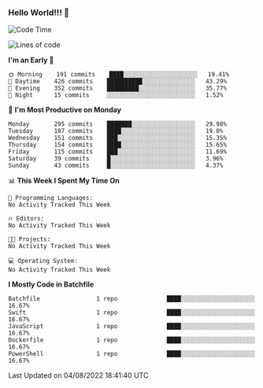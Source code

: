 ### Hello World!!! 👋

<!--
**kekotek/kekotek** is a ✨ _special_ ✨ repository because its `README.md` (this file) appears on your GitHub profile.

Here are some ideas to get you started:

- 🔭 I’m currently working on ...
- 🌱 I’m currently learning ...
- 👯 I’m looking to collaborate on ...
- 🤔 I’m looking for help with ...
- 💬 Ask me about ...
- 📫 How to reach me: ...
- 😄 Pronouns: ...
- ⚡ Fun fact: ...
-->

<!--START_SECTION:waka-->
![Code Time](http://img.shields.io/badge/Code%20Time-0%20secs-blue)

![Lines of code](https://img.shields.io/badge/From%20Hello%20World%20I%27ve%20Written-19%20Thousand%20lines%20of%20code-blue)

**I'm an Early 🐤** 

```text
🌞 Morning    191 commits    ████░░░░░░░░░░░░░░░░░░░░░   19.41% 
🌆 Daytime    426 commits    ██████████░░░░░░░░░░░░░░░   43.29% 
🌃 Evening    352 commits    █████████░░░░░░░░░░░░░░░░   35.77% 
🌙 Night      15 commits     ░░░░░░░░░░░░░░░░░░░░░░░░░   1.52%

```
📅 **I'm Most Productive on Monday** 

```text
Monday       295 commits    ███████░░░░░░░░░░░░░░░░░░   29.98% 
Tuesday      187 commits    ████░░░░░░░░░░░░░░░░░░░░░   19.0% 
Wednesday    151 commits    ███░░░░░░░░░░░░░░░░░░░░░░   15.35% 
Thursday     154 commits    ████░░░░░░░░░░░░░░░░░░░░░   15.65% 
Friday       115 commits    ███░░░░░░░░░░░░░░░░░░░░░░   11.69% 
Saturday     39 commits     █░░░░░░░░░░░░░░░░░░░░░░░░   3.96% 
Sunday       43 commits     █░░░░░░░░░░░░░░░░░░░░░░░░   4.37%

```


📊 **This Week I Spent My Time On** 

```text
💬 Programming Languages: 
No Activity Tracked This Week

🔥 Editors: 
No Activity Tracked This Week

🐱‍💻 Projects: 
No Activity Tracked This Week

💻 Operating System: 
No Activity Tracked This Week

```

**I Mostly Code in Batchfile** 

```text
Batchfile                1 repo              ████░░░░░░░░░░░░░░░░░░░░░   16.67% 
Swift                    1 repo              ████░░░░░░░░░░░░░░░░░░░░░   16.67% 
JavaScript               1 repo              ████░░░░░░░░░░░░░░░░░░░░░   16.67% 
Dockerfile               1 repo              ████░░░░░░░░░░░░░░░░░░░░░   16.67% 
PowerShell               1 repo              ████░░░░░░░░░░░░░░░░░░░░░   16.67%

```



 Last Updated on 04/08/2022 18:41:40 UTC
<!--END_SECTION:waka-->

